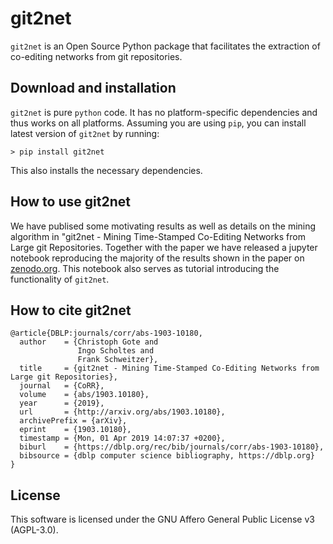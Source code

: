 # git2net

`git2net` is an Open Source Python package that facilitates the extraction of co-editing networks
from git repositories.

## Download and installation

`git2net` is pure `python` code. It has no platform-specific dependencies and thus works on all
platforms. Assuming you are using `pip`, you can install latest version of `git2net` by running:

```
> pip install git2net
```

This also installs the necessary dependencies.

## How to use git2net

We have publised some motivating results as well as details on the mining algorithm in "git2net - Mining Time-Stamped Co-Editing Networks from Large git Repositories. Together with the paper we have released a jupyter notebook reproducing the majority of the results shown in the paper on [zenodo.org](https://zenodo.org/record/2587483#.XK4LPENoSCg). This notebook also serves as tutorial introducing the functionality of `git2net`.

## How to cite git2net

```
@article{DBLP:journals/corr/abs-1903-10180,
  author    = {Christoph Gote and
               Ingo Scholtes and
               Frank Schweitzer},
  title     = {git2net - Mining Time-Stamped Co-Editing Networks from Large git Repositories},
  journal   = {CoRR},
  volume    = {abs/1903.10180},
  year      = {2019},
  url       = {http://arxiv.org/abs/1903.10180},
  archivePrefix = {arXiv},
  eprint    = {1903.10180},
  timestamp = {Mon, 01 Apr 2019 14:07:37 +0200},
  biburl    = {https://dblp.org/rec/bib/journals/corr/abs-1903-10180},
  bibsource = {dblp computer science bibliography, https://dblp.org}
}
```

## License

This software is licensed under the GNU Affero General Public License v3 (AGPL-3.0).
